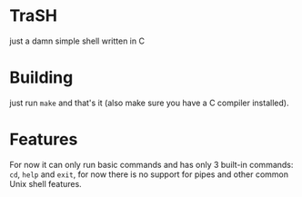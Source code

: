 # TraSH
just a damn simple shell written in C

# Building
just run `make` and that's it (also make sure you have a C compiler installed).

# Features
For now it can only run basic commands and has only 3 built-in commands: `cd`, `help` and `exit`, for now there is no support for pipes and other common Unix shell features.
